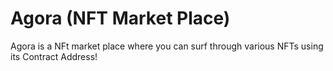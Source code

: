 # Agora (NFT Market Place)
Agora is a NFt market place where you can surf through various NFTs using its Contract Address!
